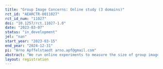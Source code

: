 ```yaml
---
title: "Group Image Concerns: Online study (3 domains)"
rct_id: "AEARCTR-0011027"
rct_id_num: "11027"
doi: "10.1257/rct.11027-1.0"
date: "2023-03-07"
status: "in_development"
jel: "nan"
start_year: "2023-03-15"
end_year: "2024-12-31"
pi: "Arno Apffelstaedt arno.apf@gmail.com"
abstract: "We run online experiments to measure the size of group image concerns in three different domains."
layout: registration
---
```


